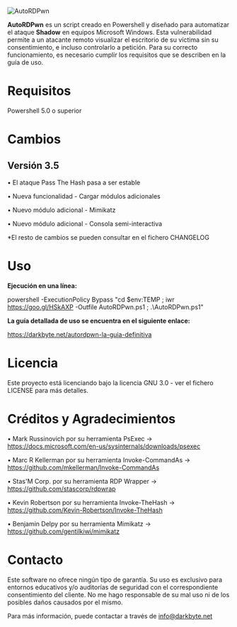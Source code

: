 
![AutoRDPwn](https://user-images.githubusercontent.com/34335312/45109339-8b203580-b13f-11e8-9de7-1210114313bb.png)



**AutoRDPwn** es un script creado en Powershell y diseñado para automatizar el ataque **Shadow** en equipos Microsoft Windows. Esta vulnerabilidad permite a un atacante remoto visualizar el escritorio de su víctima sin su consentimiento, e incluso controlarlo a petición. Para su correcto funcionamiento, es necesario cumplir los requisitos que se describen en la guía de uso.


# Requisitos
Powershell 5.0 o superior


# Cambios

## Versión 3.5
• El ataque Pass The Hash pasa a ser estable 

• Nueva funcionalidad - Cargar módulos adicionales

• Nuevo módulo adicional - Mimikatz

• Nuevo módulo adicional - Consola semi-interactiva


*El resto de cambios se pueden consultar en el fichero CHANGELOG


# Uso
**Ejecución en una línea:**

powershell -ExecutionPolicy Bypass "cd $env:TEMP ; iwr https://goo.gl/HSkAXP -Outfile AutoRDPwn.ps1 ; .\AutoRDPwn.ps1"

**La guía detallada de uso se encuentra en el siguiente enlace:**

https://darkbyte.net/autordpwn-la-guia-definitiva


# Licencia
Este proyecto está licenciando bajo la licencia GNU 3.0 - ver el fichero LICENSE para más detalles.


# Créditos y Agradecimientos
• Mark Russinovich por su herramienta PsExec -> https://docs.microsoft.com/en-us/sysinternals/downloads/psexec

• Marc R Kellerman por su herramienta Invoke-CommandAs -> https://github.com/mkellerman/Invoke-CommandAs

• Stas'M Corp. por su herramienta RDP Wrapper -> https://github.com/stascorp/rdpwrap

• Kevin Robertson por su herramienta Invoke-TheHash -> https://github.com/Kevin-Robertson/Invoke-TheHash

• Benjamin Delpy por su herramienta Mimikatz -> https://github.com/gentilkiwi/mimikatz


# Contacto
Este software no ofrece ningún tipo de garantía. Su uso es exclusivo para entornos educativos y/o auditorías de seguridad con el correspondiente consentimiento del cliente. No me hago responsable de su mal uso ni de los posibles daños causados por el mismo.

Para más información, puede contactar a través de info@darkbyte.net
